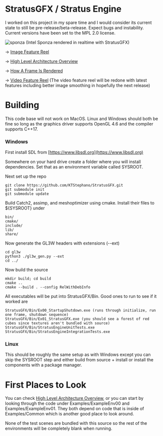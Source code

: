 # StratusGFX / Stratus Engine

I worked on this project in my spare time and I would consider its current state to still be pre-release/beta-release. Expect bugs and instability. Current versions have been set to the MPL 2.0 license.

![sponza](https://ktstephano.github.io/assets/portfolio/Sponza2022_gi_2.png)
(Intel Sponza rendered in realtime with StratusGFX)

-> [Image Feature Reel](https://ktstephano.github.io/rendering/stratusgfx/feature_reel)

-> [High Level Architecture Overview](https://ktstephano.github.io/rendering/stratusgfx/architecture)

-> [How A Frame Is Rendered](https://ktstephano.github.io/rendering/stratusgfx/frame_analysis)

-> [Video Feature Reel](https://www.youtube.com/watch?v=s5aIsgzwNPE)
(The video feature reel will be redone with latest features including better image smoothing in hopefully the next release)

# Building

This code base will not work on MacOS. Linux and Windows should both be fine so long as the graphics driver supports OpenGL 4.6 and the compiler supports C++17.

### Windows

First install SDL from [https://www.libsdl.org](https://www.libsdl.org)

Somewhere on your hard drive create a folder where you will install dependencies. Set that as an environment variable called SYSROOT.

Next set up the repo

    git clone https://github.com/KTStephano/StratusGFX.git
    git submodule init
    git submodule update

Build Catch2, assimp, and meshoptimizer using cmake. Install their files to ${SYSROOT} under

    bin/
    cmake/
    include/
    lib/
    share/

Now generate the GL3W headers with extensions (--ext)

    cd gl3w
    python3 ./gl3w_gen.py --ext
    cd ../

Now build the source

    mkdir build; cd build
    cmake ..
    cmake --build . --config RelWithDebInfo

All executables will be put into StratusGFX/Bin. Good ones to run to see if it worked are 

    StratusGFX/Bin/Ex00_StartupShutdown.exe (runs through initialize, run one frame, shutdown sequence)
    StratusGFX/Bin/Ex01_StratusGFX.exe (you should see a forest of red cubes since textures aren't bundled with source)
    StratusGFX/Bin/StratusEngineUnitTests.exe
    StratusGFX/Bin/StratusEngineIntegrationTests.exe

### Linux

This should be roughly the same setup as with Windows except you can skip the SYSROOT step and either build from source + install or install the components with a package manager.

# First Places to Look

You can check [High Level Architecture Overview](https://ktstephano.github.io/rendering/stratusgfx/architecture), or you can start by looking through the code under Examples/ExampleEnv00 and Examples/ExampleEnv01. They both depend on code that is inside of Examples/Common which is another good place to look around.

None of the test scenes are bundled with this source so the rest of the environments will be completely blank when running.
